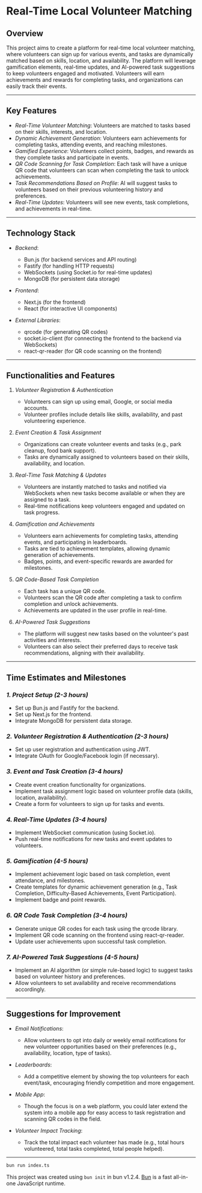 # Real-Time Local Volunteer Matching

## Overview

This project aims to create a platform for real-time local volunteer matching, where volunteers can sign up for various events, and tasks are dynamically matched based on skills, location, and availability. The platform will leverage gamification elements, real-time updates, and AI-powered task suggestions to keep volunteers engaged and motivated. Volunteers will earn achievements and rewards for completing tasks, and organizations can easily track their events.

---

## Key Features

- *Real-Time Volunteer Matching*: Volunteers are matched to tasks based on their skills, interests, and location.
- *Dynamic Achievement Generation*: Volunteers earn achievements for completing tasks, attending events, and reaching milestones.
- *Gamified Experience*: Volunteers collect points, badges, and rewards as they complete tasks and participate in events.
- *QR Code Scanning for Task Completion*: Each task will have a unique QR code that volunteers can scan when completing the task to unlock achievements.
- *Task Recommendations Based on Profile*: AI will suggest tasks to volunteers based on their previous volunteering history and preferences.
- *Real-Time Updates*: Volunteers will see new events, task completions, and achievements in real-time.

---

## Technology Stack

- *Backend*:
  - Bun.js (for backend services and API routing)
  - Fastify (for handling HTTP requests)
  - WebSockets (using Socket.io for real-time updates)
  - MongoDB (for persistent data storage)

- *Frontend*:
  - Next.js (for the frontend)
  - React (for interactive UI components)

- *External Libraries*:
  - qrcode (for generating QR codes)
  - socket.io-client (for connecting the frontend to the backend via WebSockets)
  - react-qr-reader (for QR code scanning on the frontend)

---

## Functionalities and Features

1. *Volunteer Registration & Authentication*
    - Volunteers can sign up using email, Google, or social media accounts.
    - Volunteer profiles include details like skills, availability, and past volunteering experience.

2. *Event Creation & Task Assignment*
    - Organizations can create volunteer events and tasks (e.g., park cleanup, food bank support).
    - Tasks are dynamically assigned to volunteers based on their skills, availability, and location.

3. *Real-Time Task Matching & Updates*
    - Volunteers are instantly matched to tasks and notified via WebSockets when new tasks become available or when they are assigned to a task.
    - Real-time notifications keep volunteers engaged and updated on task progress.

4. *Gamification and Achievements*
    - Volunteers earn achievements for completing tasks, attending events, and participating in leaderboards.
    - Tasks are tied to achievement templates, allowing dynamic generation of achievements.
    - Badges, points, and event-specific rewards are awarded for milestones.

5. *QR Code-Based Task Completion*
    - Each task has a unique QR code.
    - Volunteers scan the QR code after completing a task to confirm completion and unlock achievements.
    - Achievements are updated in the user profile in real-time.

6. *AI-Powered Task Suggestions*
    - The platform will suggest new tasks based on the volunteer's past activities and interests.
    - Volunteers can also select their preferred days to receive task recommendations, aligning with their availability.

---

## Time Estimates and Milestones

### *1. Project Setup (2-3 hours)*

- Set up Bun.js and Fastify for the backend.
- Set up Next.js for the frontend.
- Integrate MongoDB for persistent data storage.

### *2. Volunteer Registration & Authentication (2-3 hours)*

- Set up user registration and authentication using JWT.
- Integrate OAuth for Google/Facebook login (if necessary).

### *3. Event and Task Creation (3-4 hours)*

- Create event creation functionality for organizations.
- Implement task assignment logic based on volunteer profile data (skills, location, availability).
- Create a form for volunteers to sign up for tasks and events.

### *4. Real-Time Updates (3-4 hours)*

- Implement WebSocket communication (using Socket.io).
- Push real-time notifications for new tasks and event updates to volunteers.

### *5. Gamification (4-5 hours)*

- Implement achievement logic based on task completion, event attendance, and milestones.
- Create templates for dynamic achievement generation (e.g., Task Completion, Difficulty-Based Achievements, Event Participation).
- Implement badge and point rewards.

### *6. QR Code Task Completion (3-4 hours)*

- Generate unique QR codes for each task using the qrcode library.
- Implement QR code scanning on the frontend using react-qr-reader.
- Update user achievements upon successful task completion.

### *7. AI-Powered Task Suggestions (4-5 hours)*

- Implement an AI algorithm (or simple rule-based logic) to suggest tasks based on volunteer history and preferences.
- Allow volunteers to set availability and receive recommendations accordingly.

---

## Suggestions for Improvement

- *Email Notifications*:
  - Allow volunteers to opt into daily or weekly email notifications for new volunteer opportunities based on their preferences (e.g., availability, location, type of tasks).
  
- *Leaderboards*:
  - Add a competitive element by showing the top volunteers for each event/task, encouraging friendly competition and more engagement.

- *Mobile App*:
  - Though the focus is on a web platform, you could later extend the system into a mobile app for easy access to task registration and scanning QR codes in the field.

- *Volunteer Impact Tracking*:
  - Track the total impact each volunteer has made (e.g., total hours volunteered, total tasks completed, total people helped).

---

```bash
bun run index.ts
```

This project was created using `bun init` in bun v1.2.4. [Bun](https://bun.sh) is a fast all-in-one JavaScript runtime.
